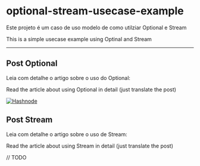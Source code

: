 # optional-stream-usecase-example
Este projeto é um caso de uso modelo de como utilziar Optional e Stream 

This is a simple usecase example using Optinal and Stream

___ 

## Post Optional 
Leia com detalhe o artigo sobre o uso do Optional: 

Read the article about using Optional in detail (just translate the post)

[![Hashnode](https://img.shields.io/badge/Hashnode-2962FF?style=for-the-badge&logo=hashnode&logoColor=white)](https://blog.sassine.dev/chega-de-nullpointer-comece-a-utilizar-optional-em-sua-codificacao)

## Post Stream 

Leia com detalhe o artigo sobre o uso de Stream: 

Read the article about using Stream in detail (just translate the post)

// TODO